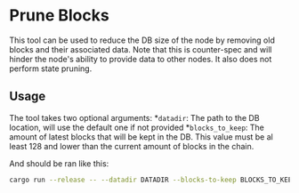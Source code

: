 # Prune Blocks

This tool can be used to reduce the DB size of the node by removing old blocks and their associated data. Note that this is counter-spec and will hinder the node's ability to provide data to other nodes. It also does not perform state pruning.

## Usage

The tool takes two optional arguments:
    *`datadir`: The path to the DB location, will use the default one if not provided
    *`blocks_to_keep`: The amount of latest blocks that will be kept in the DB. This value must be al least 128 and lower than the current amount of blocks in the chain.

And should be ran like this:

```bash
cargo run --release -- --datadir DATADIR --blocks-to-keep BLOCKS_TO_KEEP
```
